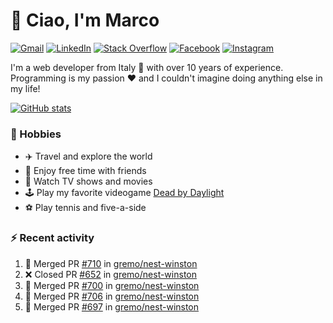 # 👋 Ciao, I'm Marco

[![Gmail](https://img.shields.io/badge/Gmail-%23BB001B?style=flat-square&logo=gmail&logoColor=white)](mailto:gremo1982@gmail.com)
[![LinkedIn](https://img.shields.io/badge/LinkedIn-%230e76a8?style=flat-square&logo=linkedin)](https://www.linkedin.com/in/marco-polichetti)
[![Stack Overflow](https://img.shields.io/stackexchange/stackoverflow/r/220180?style=flat&logo=stackoverflow&label=Stack%20Overflow&color=%23F47F24)](https://stackoverflow.com/users/220180)
[![Facebook](https://img.shields.io/badge/-Facebook-%234267B2?style=flat-square&logo=facebook&logoColor=white)](https://www.facebook.com/marco.poliketti)
[![Instagram](https://img.shields.io/badge/-Instagram-%23C13584?style=flat-square&logo=instagram&logoColor=white)](https://www.instagram.com/marco.gremo)

I'm a web developer from Italy 🍕 with over 10 years of experience. Programming is my passion ❤️ and I couldn't imagine doing anything else in my life!

[![GitHub stats](https://github-readme-stats.vercel.app/api?username=gremo&show_icons=true&rank_icon=github&theme=transparent)](https://github.com/anuraghazra/github-readme-stats)

### 📅 Hobbies

- ✈️ Travel and explore the world
- 🍻 Enjoy free time with friends
- 🎥 Watch TV shows and movies
- 🕹️ Play my favorite videogame [Dead by Daylight](https://deadbydaylight.com)
- ⚽ Play tennis and five-a-side

### ⚡ Recent activity

<!--START_SECTION:activity-->
1. 🎉 Merged PR [#710](https://github.com/gremo/nest-winston/pull/710) in [gremo/nest-winston](https://github.com/gremo/nest-winston)
2. ❌ Closed PR [#652](https://github.com/gremo/nest-winston/pull/652) in [gremo/nest-winston](https://github.com/gremo/nest-winston)
3. 🎉 Merged PR [#700](https://github.com/gremo/nest-winston/pull/700) in [gremo/nest-winston](https://github.com/gremo/nest-winston)
4. 🎉 Merged PR [#706](https://github.com/gremo/nest-winston/pull/706) in [gremo/nest-winston](https://github.com/gremo/nest-winston)
5. 🎉 Merged PR [#697](https://github.com/gremo/nest-winston/pull/697) in [gremo/nest-winston](https://github.com/gremo/nest-winston)
<!--END_SECTION:activity-->
